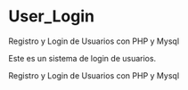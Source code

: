 # User_Login
 Registro y Login de Usuarios con PHP y Mysql

Este es un sistema de login de usuarios. 

Registro y Login de Usuarios con PHP y Mysql
